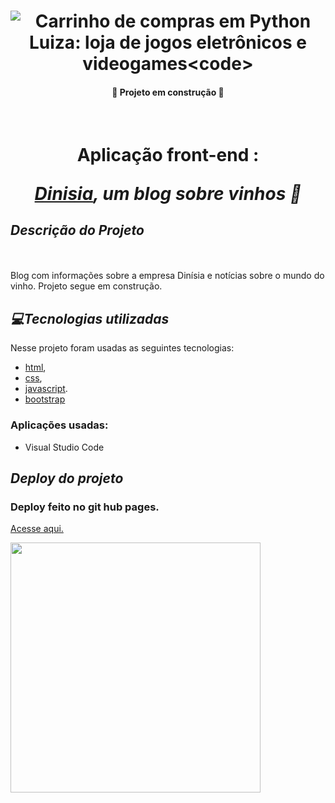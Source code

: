 
<h1 align="center">
   <a><img src="https://user-images.githubusercontent.com/104438961/199346766-a59c6a7f-1d6f-49e9-9844-317448108767.png" alt="Carrinho de compras em Python Luiza: loja de jogos eletrônicos e videogames<code>" ></a>
</h1>

<h4 align="center"> 
    🚧  Projeto em construção  🚧
</h4>

<br>


 <h1 align="center">Aplicação front-end : <i>
 
 [Dinisia](https://www.instagram.com/dinisialtda/), um blog sobre vinhos 🍷</i></h1>


<h2><i>Descrição do Projeto</i></h2>
<br>
<br>
Blog com informações sobre a empresa Dinísia e notícias sobre o mundo do vinho. Projeto segue em construção.
<br>
<h2><i>💻Tecnologias utilizadas</h2></i>

Nesse projeto foram usadas as seguintes tecnologias:

- [html](https://www.w3schools.com/html/),
- [css](https://www.w3schools.com/css/default.asp),
- [javascript](https://www.w3schools.com/js/default.asp).
- [bootstrap](https://www.w3schools.com/bootstrap4/default.asp)


### Aplicações usadas:
- Visual Studio Code



<h2><i>Deploy do projeto</h2></i>

<h3>Deploy feito no git hub pages.</h3> 

[Acesse aqui.](https://naayalelis.github.io/DinisiaBlog/index.html)


<img src="https://user-images.githubusercontent.com/104438961/199363195-df24ddd6-6336-4589-bef4-facecc287c47.gif" width="400px">


